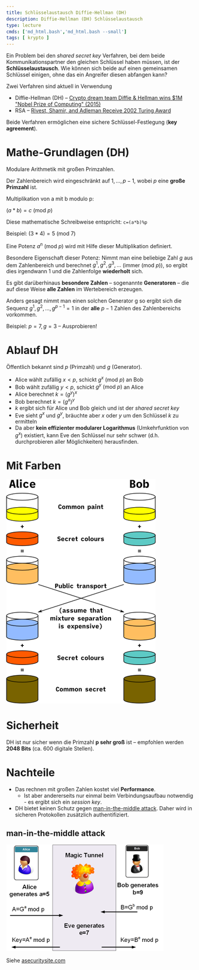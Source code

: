 ```yaml
---
title: Schlüsselaustausch Diffie-Hellman (DH)
description: Diffie-Hellman (DH) Schlüsselaustausch
type: lecture
cmds: ['md_html.bash','md_html.bash --small']
tags: [ krypto ]
---
```


Ein Problem bei den *shared secret key* Verfahren, bei dem beide Kommunikationspartner den gleichen Schlüssel haben müssen, ist der **Schlüsselaustausch**. Wie können sich beide auf einen gemeinsamen Schlüssel einigen, ohne das ein Angreifer diesen abfangen kann?

Zwei Verfahren sind aktuell in Verwendung 

- Diffie-Hellman (DH) – [Crypto dream team Diffie & Hellman wins $1M "Nobel Prize of Computing" (2015)](https://www.networkworld.com/article/3039820/crypto-dream-team-diffie-hellman-win-nobel-prize-of-computing.html)
- RSA – [Rivest, Shamir, and Adleman Receive 2002 Turing Award](http://www.ams.org/notices/200307/comm-turing.pdf)

Beide Verfahren ermöglichen eine sichere Schlüssel-Festlegung (**key agreement**).



# Mathe-Grundlagen (DH)

Modulare Arithmetik mit großen Primzahlen.

Der Zahlenbereich wird eingeschränkt auf $1, \ldots, p-1$, wobei $p$ eine **große Primzahl** ist.

Multiplikation von a mit b modulo p:

$(a*b)=c\ (\text{mod}\ p)\quad$

Diese mathematische Schreibweise entspricht: `c=(a*b)%p`

Beispiel:
$(3*4)=5\ (\text{mod}\ 7)$

Eine Potenz $a^n\ (\text{mod}\ p)$ wird mit Hilfe dieser Multiplikation definiert.

Besondere Eigenschaft dieser Potenz: Nimmt man eine beliebige Zahl $g$ aus dem Zahlenbereich und berechnet $g^1, g^2, g^3, \ldots$ (immer $(\text{mod}\ p)$), so ergibt dies irgendwann 1 und die Zahlenfolge **wiederholt** sich. 

Es gibt darüberhinaus **besondere Zahlen** – sogenannte **Generatoren** – die auf diese Weise **alle Zahlen** im Wertebereich erzeugen.

Anders gesagt nimmt man einen solchen Generator g so ergibt sich die Sequenz $g^1, g^2, \ldots, g^{p-1}=1$ in der **alle** $p-1$ Zahlen des Zahlenbereichs vorkommen.

Beispiel: $p=7, g=3$ – Ausprobieren!




# Ablauf DH

Öffentlich bekannt sind $p$ (Primzahl) und $g$ (Generator).

- Alice wählt zufällig $x < p$, schickt $g^x\ (\text{mod}\ p)$ an Bob
- Bob wählt zufällig $y < p$, schickt $g^y\ (\text{mod}\ p)$ an Alice
- Alice berechnet $k=(g^y)^x$
- Bob berechnet $k=(g^x)^y$
- $k$ ergibt sich für Alice und Bob gleich und ist der *shared secret key*
- Eve sieht $g^x$ und $g^y$, bräuchte aber $x$ oder $y$ um den Schlüssel $k$ zu ermitteln
- Da aber **kein effizienter modularer Logarithmus** (Umkehrfunktion von $g^x$) existiert, kann Eve den Schlüssel nur sehr schwer (d.h. durchprobieren aller Möglichkeiten) herausfinden.



# Mit Farben

![Diffie-Hellman_Key_Exchange](fig/Diffie-Hellman_Key_Exchange.png)





# Sicherheit

DH ist nur sicher wenn die Primzahl **p sehr groß** ist – empfohlen werden **2048 Bits** (ca. 600 digitale Stellen).




# Nachteile

- Das rechnen mit großen Zahlen kostet viel **Performance**. 
  - Ist aber andererseits nur einmal beim Verbindungsaufbau notwendig - es ergibt sich ein *session key*.
- DH bietet keinen Schutz gegen [man-in-the-middle attack](https://en.wikipedia.org/wiki/Man-in-the-middle_attack). Daher wird in sicheren Protokollen zusätzlich authentifiziert.



## man-in-the-middle attack

<img src="fig/magic_tunnel.png" alt="magic_tunnel" style="zoom:50%;" />

Siehe [asecuritysite.com](https://asecuritysite.com/encryption/diffie_crack)


